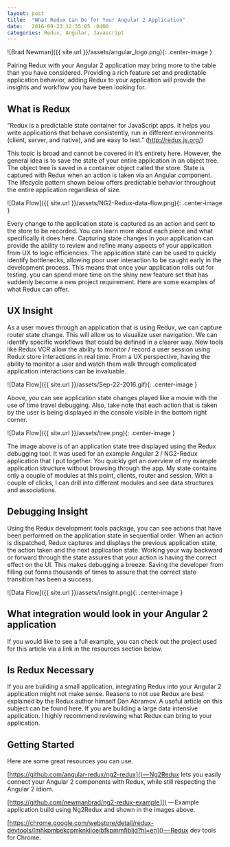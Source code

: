 ```yaml
---
layout: post
title:  "What Redux Can Do for Your Angular 2 Application"
date:   2016-09-23 12:35:05 -0400
categories: Redux, Angular, Javascript
---
```


![Brad Newman]({{ site.url }}/assets/angular_logo.png){: .center-image }

Pairing Redux with your Angular 2 application may bring more to the table than you have considered. Providing a rich feature set and predictable application behavior, adding Redux to your application will provide the insights and workflow you have been looking for.

## What is Redux

“Redux is a predictable state container for JavaScript apps. It helps you write applications that behave consistently, run in different environments (client, server, and native), and are easy to test.” (http://redux.js.org/)

This topic is broad and cannot be covered in it’s entirety here. However, the general idea is to save the state of your entire application in an object tree. The object tree is saved in a container object called the store. State is captured with Redux when an action is taken via an Angular component. The lifecycle pattern shown below offers predictable behavior throughout the entire application regardless of size.

![Data Flow]({{ site.url }}/assets/NG2-Redux-data-flow.png){: .center-image }

Every change to the application state is captured as an action and sent to the store to be recorded. You can learn more about each piece and what specifically it does here.
Capturing state changes in your application can provide the ability to review and refine many aspects of your application from UX to logic efficiencies. The application state can be used to quickly identify bottlenecks, allowing poor user interaction to be caught early in the development process. This means that once your application rolls out for testing, you can spend more time on the shiny new feature set that has suddenly become a new project requirement. Here are some examples of what Redux can offer.

## UX Insight

As a user moves through an application that is using Redux, we can capture router state change. This will allow us to visualize user navigation. We can identify specific workflows that could be defined in a clearer way. New tools like Redux VCR allow the ability to monitor / record a user session using Redux store interactions in real time. From a UX perspective, having the ability to monitor a user and watch them walk through complicated application interactions can be invaluable.

![Data Flow]({{ site.url }}/assets/Sep-22-2016.gif){: .center-image }

Above, you can see application state changes played like a movie with the use of time travel debugging. Also, take note that each action that is taken by the user is being displayed in the console visible in the bottom right corner.

![Data Flow]({{ site.url }}/assets/tree.png){: .center-image }

The image above is of an application state tree displayed using the Redux debugging tool. It was used for an example Angular 2 / NG2-Redux application that I put together. You quickly get an overview of my example application structure without browsing through the app. My state contains only a couple of modules at this point, clients, router and session. With a couple of clicks, I can drill into different modules and see data structures and associations.

## Debugging Insight

Using the Redux development tools package, you can see actions that have been performed on the application state in sequential order. When an action is dispatched, Redux captures and displays the previous application state, the action taken and the next application state. Working your way backward or forward through the state assures that your action is having the correct effect on the UI. This makes debugging a breeze. Saving the developer from filling out forms thousands of times to assure that the correct state transition has been a success.

![Data Flow]({{ site.url }}/assets/insight.png){: .center-image }

## What integration would look in your Angular 2 application

<script src="https://gist.github.com/newmanbrad/2e9129e593afd66251ba51eb4fcb5244.js"></script>

If you would like to see a full example, you can check out the project used for this article via a link in the resources section below.

## Is Redux Necessary

If you are building a small application, integrating Redux into your Angular 2 application might not make sense. Reasons to not use Redux are best explained by the Redux author himself Dan Abramov. A useful article on this subject can be found here.
If you are building a large data intensive application. I highly recommend reviewing what Redux can bring to your application.

## Getting Started

Here are some great resources you can use.

[https://github.com/angular-redux/ng2-redux]() — Ng2Redux lets you easily connect your Angular 2 components with Redux, while still respecting the Angular 2 idiom.

[https://github.com/newmanbrad/ng2-redux-example ]() — Example application build using Ng2Redux and shown in the images above.

[https://chrome.google.com/webstore/detail/redux-devtools/lmhkpmbekcpmknklioeibfkpmmfibljd?hl=en]() — Redux dev tools for Chrome.